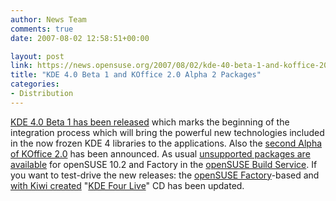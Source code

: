 ```yaml
---
author: News Team
comments: true
date: 2007-08-02 12:58:51+00:00

layout: post
link: https://news.opensuse.org/2007/08/02/kde-40-beta-1-and-koffice-20-alpha-2-packages/
title: "KDE 4.0 Beta 1 and KOffice 2.0 Alpha 2 Packages"
categories:
- Distribution
---
```

[KDE 4.0 Beta 1  has been released](http://www.kde.org/announcements/announce-4.0-beta1.php) which marks the beginning of the integration process which will bring the powerful new technologies included in the now frozen KDE 4 libraries to the applications. Also the [second Alpha of KOffice 2.0](http://www.koffice.org/announcements/announce-2.0alpha2.php) has been announced. As usual [unsupported packages are available](http://en.opensuse.org/KDE4) for openSUSE 10.2 and Factory in the [openSUSE Build Service](http://en.opensuse.org/Build_Service).  If you want to test-drive the new releases: the [openSUSE Factory](http://en.opensuse.org/Factory)-based and [with Kiwi created](http://en.opensuse.org/Build_Service/KIWI) "[KDE Four Live](http://home.kde.org/~binner/kde-four-live)" CD has been updated.
